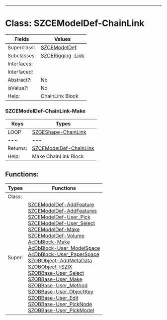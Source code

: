 ---------

# Class:	SZCEModelDef-ChainLink

| Fields | Values |
| --------- | --------- |
| Superclass: | [SZCEModelDef](SZCEModelDef.html) |
| Subclasses: | [SZCERigging-Link](SZCERigging-Link.html) |
| Interfaces: |  |
| Interfaced: |  |
| Abstract?: | No |
| isValue?: | No |
| Help: | ChainLink Block |

### SZCEModelDef-ChainLink-Make

| Keys | Types |
| --------- | --------- |
| LOOP | [SZGEShape-ChainLink](SZGEShape-ChainLink.html) |
| **---** | **---** |
| Returns: | [SZCEModelDef-ChainLink](SZCEModelDef-ChainLink.html) |
| Help: | Make ChainLink Block |


## Functions:

| Types | Functions |
| --------- | --------- |
| Class: |  |
| Super: | [SZCEModelDef-AddFeature](SZCEModelDef.html) <br> [SZCEModelDef-AddFeatures](SZCEModelDef.html) <br> [SZCEModelDef-User_Pick](SZCEModelDef.html) <br> [SZCEModelDef-User_Select](SZCEModelDef.html) <br> [SZCEModelDef-Make](SZCEModelDef.html) <br> [SZCEModelDef-Volume](SZCEModelDef.html) <br> [AcDbBlock-Make](AcDbBlock.html) <br> [AcDbBlock-User_ModelSpace](AcDbBlock.html) <br> [AcDbBlock-User_PaperSpace](AcDbBlock.html) <br> [SZOBObject-AddMetaData](SZOBObject.html) <br> [SZOBObject->SZIX](SZOBObject.html) <br> [SZOBBase-User_Select](SZOBBase.html) <br> [SZOBBase-User_Make](SZOBBase.html) <br> [SZOBBase-User_Method](SZOBBase.html) <br> [SZOBBase-User_ObjectKey](SZOBBase.html) <br> [SZOBBase-User_Edit](SZOBBase.html) <br> [SZOBBase-User_PickNode](SZOBBase.html) <br> [SZOBBase-User_PickModel](SZOBBase.html) |


